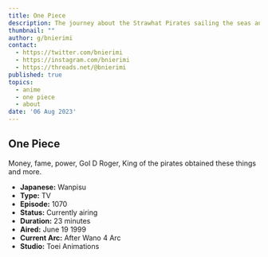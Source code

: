 ```yaml
---
title: One Piece
description: The journey about the Strawhat Pirates sailing the seas and how their captain Monkey D Luffy set out to become King of the Pirates.
thumbnail: ""
author: g/bnierimi
contact:
  - https://twitter.com/bnierimi
  - https://instagram.com/bnierimi
  - https://threads.net/@bnierimi
published: true
topics:
  - anime
  - one piece
  - about
date: '06 Aug 2023'
---
```


## One Piece
Money, fame, power, Gol D Roger, King of the pirates obtained these things and more.

- **Japanese:** Wanpisu
- **Type:** TV
- **Episode:** 1070
- **Status:** Currently airing
- **Duration:** 23 minutes
- **Aired:** June 19 1999
- **Current Arc:** After Wano 4 Arc
- **Studio:** Toei Animations

